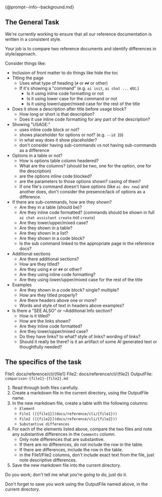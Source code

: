 {@prompt--info--background.md}

## The General Task

We're currently working to ensure that all our reference documentation is written in a consistent style.  

Your job is to compare two reference documents and identify differences in style/approach.

Consider things like:  
- Inclusion of front matter to do things like hide the toc  
- Titling the page  
  - Uses what type of heading (`#` or `##` or other)  
  - If it's showing a "command" (e.g. `ai init`, `ai chat ...` etc.)  
    * Is it using inline code formatting or not  
    * Is it using lower case for the command or not  
    * Is it using lower/upper/mixed case for the rest of the title  
- Does it show a description after title before usage block?  
  - How long or short is that description?  
  - Does it use inline code formatting for any part of the description?  
- Showing "USAGE:"  
  - uses inline code block or not?  
  - shows placeholder for options or not? (e.g. `--id ID`)  
  - in what way does it show placeholder?  
  - don't consider having sub-commands vs not having sub-commands as a difference
- Options in a table or not?  
  - How is options table column headered?  
  - What are the columns? (should be two, one for the option, one for the description)  
  - are the options inline code blocked?  
  - are the parameters to those options shown? casing of them?  
  - if one file's command doesn't have options (like `ai dev new`) and another does, don't consider the presence/lack of options as a difference.
- If there are sub-commands, how are they shown?  
  - Are they in a table (should be)?
  - Are they inline code formatted? (commands should be shown in full `ai chat assistant create` not `create`)  
  - Are they lower/upper/mixed case?  
  - Are they shown in a table?  
  - Are they shown in a list?  
  - Are they shown in a code block?  
  - Is the sub command linked to the appropriate page in the reference docs?  
- Additional sections  
  - Are there additional sections?  
  - How are they titled?  
  - Are they using `#` or `##` or other?  
  - Are they using inline code formatting?  
  - Are they using lower/upper/mixed case for the rest of the title
- Examples  
  - Are they shown in a code block? single? multiple?  
  - How are they titled properly?  
  - Are there headers above one or more?   
  - Words and style of text in headers above examples?  
- Is there a "SEE ALSO" or ~Additional Info section?  
  - How is it titled?  
  - How are the links shown?  
  - Are they inline code formatted?  
  - Are they lower/upper/mixed case?  
  - Do they have links? to what? style of links? wording of links?  
  - Should it really be there? is it an artifact of some AI generated text or thoughtfully needed?  

## The specifics of the task

File1: docs/reference/cli/{file1}
File2: docs/reference/cli/{file2}
OutputFile: `comparison-{file1}-{file2}.md`

1. Read through both files carefully.
2. Create a markdown file in the current directory, using the OutputFile name. 
3. In the new markdown file, create a table with the following columns:
   - `Element`  
   - `File1 ([{file1}](docs/reference/cli/{file1}))`  
   - `File2 ([{file2}](docs/reference/cli/{file2}))`
   - `Substantive differences`
4. For each of the elements listed above, compare the two files and note any substantive differences in the `Comments` column.
   - Only note differences that are substantive.
   - If there are no differences, do not include the row in the table.
   - If there are differences, include the row in the table.
   - in the File1/File2 columns, don't include exact text from the file, just note descriptive differences.
5. Save the new markdown file into the current directory.

Do you work; don't tell me what you're going to do, just do it.

Don't forget to save you work using the OutputFile named above, in the current directory.
